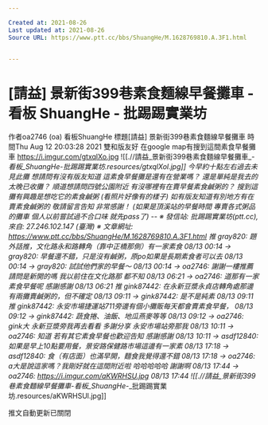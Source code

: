 ```yaml
---

Created at: 2021-08-26
Last updated at: 2021-08-26
Source URL: https://www.ptt.cc/bbs/ShuangHe/M.1628769810.A.3F1.html


---
```


# [請益] 景新街399巷素食麵線早餐攤車 - 看板 ShuangHe - 批踢踢實業坊


作者oa2746 (oa)
看板ShuangHe
標題\[請益\] 景新街399巷素食麵線早餐攤車
時間Thu Aug 12 20:03:28 2021
雙和版友好 在google map有搜到這間素食早餐攤車 <https://i.imgur.com/gtxqlXo.jpg>
![[.//請益_景新街399巷素食麵線早餐攤車_-_看板_ShuangHe_-_批踢踢實業坊.resources/gtxqlXol.jpg]]
今早約十點左右過去未見此攤 想請問有沒有版友知道 這素食早餐攤是還有在營業嗎？ 還是單純是我去的太晚已收攤？ 順道想請問四號公園附近 有沒哪裡有在賣早餐素食鹹粥的？ 搜到這攤有興趣是想吃它的素食鹹粥 (看照片好像有的樣子) 如有版友知道有別地方有在賣素食鹹粥的 敬請留言告知 非常感謝！ (如果是頂溪站的早餐時間 專賣各式粥品的攤車 個人以前嘗試過不合口味 就先pass了) -- ※ 發信站: 批踢踢實業坊(ptt.cc), 來自: 27.246.102.147 (臺灣) ※ 文章網址: <https://www.ptt.cc/bbs/ShuangHe/M.1628769810.A.3F1.html>
推 gray820: 題外話推，文化路永和路轉角（靠中正橋那側）有一家素食 08/13 00:14
→ gray820: 早餐還不錯，只是沒有鹹粥，原po如果是長期素食者可以去 08/13 00:14
→ gray820: 試試他們家的早餐～ 08/13 00:14
→ oa2746: 謝謝一樓推薦 請問是新開的嗎 我以前住在文化路那 都不知 08/13 06:21
→ oa2746: 道那有一家素食早餐呢 感謝感謝 08/13 06:21
推 gink87442: 在永新豆漿永貞店轉角處那邊有兩攤賣鹹粥的，但不確定 08/13 09:11
→ gink87442: 是不是純素 08/13 09:11
推 gink87442: 永安市場捷運站711旁邊有個小攤販每天都會賣素食早餐， 08/13 09:12
→ gink87442: 蔬食捲、油飯、地瓜燕麥等等 08/13 09:12
→ oa2746: gink大 永新豆漿旁我再去看看 多謝分享 永安市場站旁那我 08/13 10:11
→ oa2746: 知道 若有其它素食早餐也歡迎告知 感謝感謝 08/13 10:11
→ asdf12840: 如果是早上10點要用餐，景安路保健路市場這邊有一家素 08/13 17:18
→ asdf12840: 食（有店面）也滿早開，麵食我覺得還不錯 08/13 17:18
→ oa2746: a大是說這家嗎？我剛好就在這間附近啦 哈哈哈哈哈 謝謝啊 08/13 17:44
→ oa2746: <https://i.imgur.com/aKWRHSU.jpg> 08/13 17:44
![[.//請益_景新街399巷素食麵線早餐攤車_-_看板_ShuangHe_-_批踢踢實業坊.resources/aKWRHSUl.jpg]]

推文自動更新已關閉


